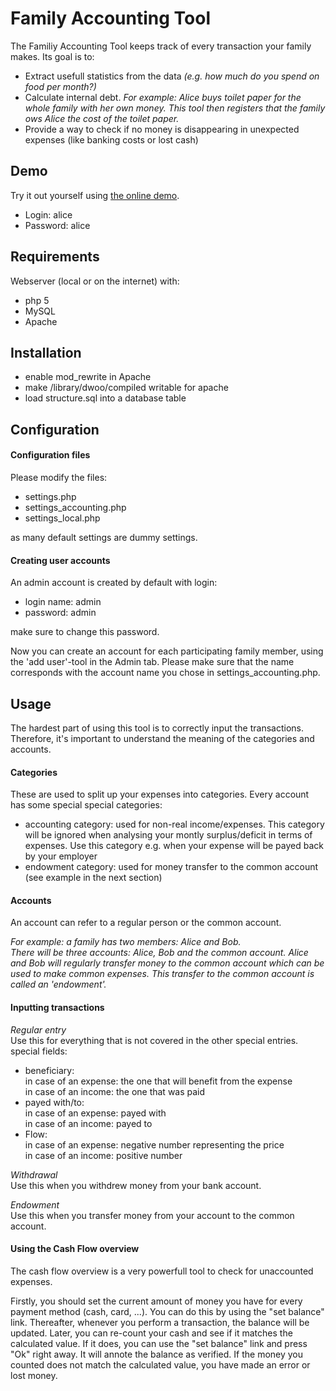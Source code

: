 # Family Accounting Tool

The Familiy Accounting Tool keeps track of every transaction your family makes. Its goal is to:
  * Extract usefull statistics from the data _(e.g. how much do you spend on food per month?)_
  * Calculate internal debt. _For example: Alice buys toilet paper for the whole family with her own money. This tool then registers that the family ows Alice the cost of the toilet paper._
  * Provide a way to check if no money is disappearing in unexpected expenses (like banking costs or lost cash)


## Demo
Try it out yourself using [the online demo](http://www.totw.nl/demo/).
  * Login: alice
  * Password: alice


## Requirements
Webserver (local or on the internet) with:
  * php 5
  * MySQL
  * Apache


## Installation
  * enable mod_rewrite in Apache
  * make /library/dwoo/compiled writable for apache
  * load structure.sql into a database table


## Configuration
#### Configuration files
Please modify the files:
  * settings.php
  * settings_accounting.php
  * settings_local.php

as many default settings are dummy settings.

#### Creating user accounts
An admin account is created by default with login:
  * login name: admin
  * password:   admin

make sure to change this password.

Now you can create an account for each participating family member, using the 'add user'-tool
in the Admin tab. Please make sure that the name corresponds with the account name you chose
in settings_accounting.php.


## Usage
The hardest part of using this tool is to correctly input the transactions. Therefore, it's important
to understand the meaning of the categories and accounts.

#### Categories
These are used to split up your expenses into categories. Every account has some special
special categories:
  * accounting category: used for non-real income/expenses. This category will be ignored when analysing your montly surplus/deficit in terms of expenses. Use this category e.g. when your expense will be payed back by your employer
  * endowment category: used for money transfer to the common account (see example in the next section)

#### Accounts
An account can refer to a regular person or the common account.

_For example: a family has two members: Alice and Bob. <br>
There will be three accounts: Alice, Bob and the common account. Alice and Bob will regularly
transfer money to the common account which can be used to make common expenses. This transfer
to the common account is called an 'endowment'._

#### Inputting transactions
_Regular entry_<br>
Use this for everything that is not covered in the other special entries.
special fields:
  * beneficiary:<br>in case of an expense: the one that will benefit from the expense<br>in case of an income: the one that was paid
  * payed with/to:<br>in case of an expense: payed with<br>in case of an income: payed to
  * Flow:<br>in case of an expense: negative number representing the price<br>in case of an income: positive number

_Withdrawal_ <br>
Use this when you withdrew money from your bank account.

_Endowment_ <br>
Use this when you transfer money from your account to the common account.

#### Using the Cash Flow overview
The cash flow overview is a very powerfull tool to check for unaccounted expenses.

Firstly, you should set the current amount of money you have for every payment method (cash,
card, ...). You can do this by using the "set balance" link. Thereafter, whenever you perform
a transaction, the balance will be updated. Later, you can re-count your cash and see if it
matches the calculated value. If it does, you can use the "set balance" link and press "Ok"
right away. It will annote the balance as verified. If the money you counted does not match
the calculated value, you have made an error or lost money.
